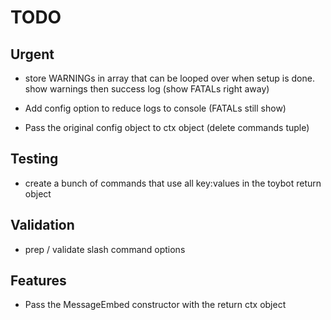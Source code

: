 # TODO

## Urgent

  
- store WARNINGs in array that can be looped over when setup is done. 
  show warnings then success log
  (show FATALs right away)

- Add config option to reduce logs to console (FATALs still show)
  
- Pass the original config object to ctx object (delete commands tuple)
## Testing

- create a bunch of commands that use all key:values in the toybot return object



## Validation

- prep / validate slash command options



## Features

- Pass the MessageEmbed constructor with the return ctx object
